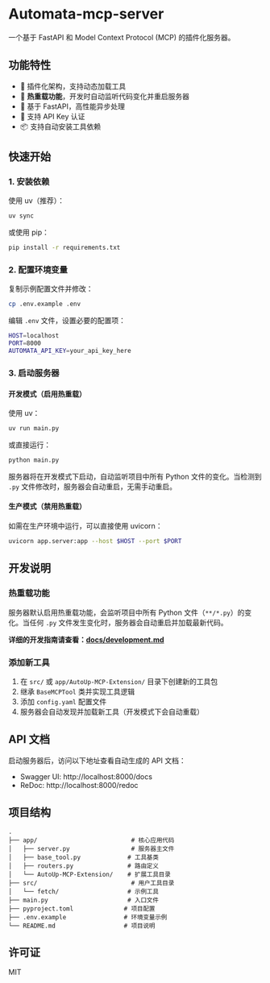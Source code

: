 # Automata-mcp-server

一个基于 FastAPI 和 Model Context Protocol (MCP) 的插件化服务器。

## 功能特性

- 🔌 插件化架构，支持动态加载工具
- 🔄 **热重载功能**，开发时自动监听代码变化并重启服务器
- 🚀 基于 FastAPI，高性能异步处理
- 🔐 支持 API Key 认证
- 📦 支持自动安装工具依赖

## 快速开始

### 1. 安装依赖

使用 uv（推荐）：
```bash
uv sync
```

或使用 pip：
```bash
pip install -r requirements.txt
```

### 2. 配置环境变量

复制示例配置文件并修改：
```bash
cp .env.example .env
```

编辑 `.env` 文件，设置必要的配置项：
```bash
HOST=localhost
PORT=8000
AUTOMATA_API_KEY=your_api_key_here
```

### 3. 启动服务器

#### 开发模式（启用热重载）

使用 uv：
```bash
uv run main.py
```

或直接运行：
```bash
python main.py
```

服务器将在开发模式下启动，自动监听项目中所有 Python 文件的变化。当检测到 `.py` 文件修改时，服务器会自动重启，无需手动重启。

#### 生产模式（禁用热重载）

如需在生产环境中运行，可以直接使用 uvicorn：
```bash
uvicorn app.server:app --host $HOST --port $PORT
```

## 开发说明

### 热重载功能

服务器默认启用热重载功能，会监听项目中所有 Python 文件（`**/*.py`）的变化。当任何 `.py` 文件发生变化时，服务器会自动重启并加载最新代码。

**详细的开发指南请查看：[docs/development.md](docs/development.md)**

### 添加新工具

1. 在 `src/` 或 `app/AutoUp-MCP-Extension/` 目录下创建新的工具包
2. 继承 `BaseMCPTool` 类并实现工具逻辑
3. 添加 `config.yaml` 配置文件
4. 服务器会自动发现并加载新工具（开发模式下会自动重载）

## API 文档

启动服务器后，访问以下地址查看自动生成的 API 文档：
- Swagger UI: http://localhost:8000/docs
- ReDoc: http://localhost:8000/redoc

## 项目结构

```
.
├── app/                          # 核心应用代码
│   ├── server.py                 # 服务器主文件
│   ├── base_tool.py             # 工具基类
│   ├── routers.py               # 路由定义
│   └── AutoUp-MCP-Extension/    # 扩展工具目录
├── src/                          # 用户工具目录
│   └── fetch/                   # 示例工具
├── main.py                      # 入口文件
├── pyproject.toml              # 项目配置
├── .env.example                # 环境变量示例
└── README.md                   # 项目说明
```

## 许可证

MIT
